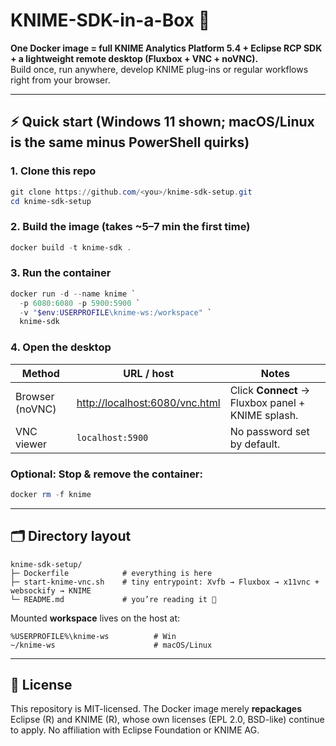 # KNIME-SDK-in-a-Box 🐳

**One Docker image = full KNIME Analytics Platform 5.4 + Eclipse RCP SDK + a lightweight remote desktop (Fluxbox + VNC + noVNC).**  
Build once, run anywhere, develop KNIME plug-ins or regular workflows right from your browser.

---
## ⚡ Quick start (Windows 11 shown; macOS/Linux is the same minus PowerShell quirks)
### 1. Clone this repo
```powershell
git clone https://github.com/<you>/knime-sdk-setup.git
cd knime-sdk-setup
```
### 2. Build the image (takes ~5–7 min the first time)
```powershell
docker build -t knime-sdk .
```

### 3. Run the container
```powershell
docker run -d --name knime `
  -p 6080:6080 -p 5900:5900 `
  -v "$env:USERPROFILE\knime-ws:/workspace" `
  knime-sdk
````

### 4. Open the desktop

| Method          | URL / host                                                       | Notes                                             |
| --------------- | ---------------------------------------------------------------- | ------------------------------------------------- |
| Browser (noVNC) | [http://localhost:6080/vnc.html](http://localhost:6080/vnc.html) | Click **Connect** → Fluxbox panel + KNIME splash. |
| VNC viewer      | `localhost:5900`                                                 | No password set by default.                       |

### Optional: Stop & remove the container:

```powershell
docker rm -f knime
```

---

## 🗂 Directory layout

```
knime-sdk-setup/
├─ Dockerfile            # everything is here
├─ start-knime-vnc.sh    # tiny entrypoint: Xvfb → Fluxbox → x11vnc + websockify → KNIME
└─ README.md             # you’re reading it 🙂
```

Mounted **workspace** lives on the host at:

```
%USERPROFILE%\knime-ws          # Win
~/knime-ws                      # macOS/Linux
```

---

## 🪪 License

This repository is MIT-licensed. The Docker image merely **repackages** Eclipse
(R) and KNIME (R), whose own licenses (EPL 2.0, BSD-like) continue to apply.
No affiliation with Eclipse Foundation or KNIME AG.
```

